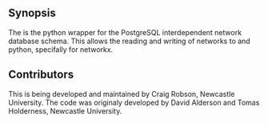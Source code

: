 ## Synopsis

The is the python wrapper for the PostgreSQL interdependent network database schema. This allows the reading and writing of networks to and python, specifally for networkx.

## Contributors

This is being developed and maintained by Craig Robson, Newcastle University. The code was originaly developed by David Alderson and Tomas Holderness, Newcastle University.